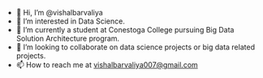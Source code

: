 - 👋 Hi, I’m @vishalbarvaliya
- 👀 I’m interested in Data Science.
- 🌱 I’m currently a student at Conestoga College pursuing Big Data Solution Architecture program.
- 💞️ I’m looking to collaborate on data science projects or big data related projects.
- 📫 How to reach me at vishalbarvaliya007@gmail.com

<!---
vishalbarvaliya/vishalbarvaliya is a ✨ special ✨ repository because its `README.md` (this file) appears on your GitHub profile.
You can click the Preview link to take a look at your changes.
--->
